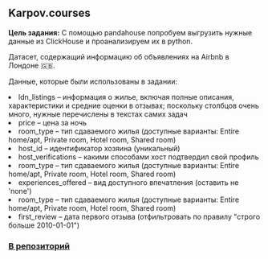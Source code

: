 ## Karpov.courses
<b> Цель задания:</b> С помощью pandahouse попробуем выгрузить нужные данные из ClickHouse и проанализируем их в python. 

Датасет, содержащий информацию об объявлениях на Airbnb в Лондоне 🇬🇧.

Данные, которые были использованы в задании:
<li> ldn_listings – информация о жилье, включая полные описания, характеристики и средние оценки в отзывах; поскольку столбцов очень много, нужные перечислены в текстах самих задач</li>
<li> price – цена за ночь
<li> room_type – тип сдаваемого жилья (доступные варианты: Entire home/apt, Private room, Hotel room, Shared room)
<li> host_id – идентификатор хозяина (уникальный)
<li> host_verifications – какими способами хост подтвердил свой профиль
<li> room_type – тип сдаваемого жилья (доступные варианты: Entire home/apt, Private room, Hotel room, Shared room)
<li> experiences_offered – вид доступного впечатления (оставить не 'none')
<li> room_type – тип сдаваемого жилья (доступные варианты: Entire home/apt, Private room, Hotel room, Shared room)
<li> first_review – дата первого отзыва (отфильтровать по правилу "строго больше 2010-01-01")

### <a href="https://github.com/AlinAli16/karpov.courses"> В репозиторий </a>
